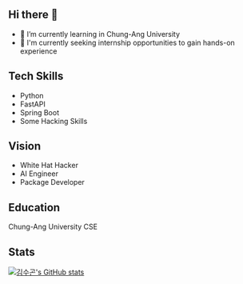 ## Hi there 👋
- 🌱 I’m currently learning in Chung-Ang University
- 💼 I'm currently seeking internship opportunities to gain hands-on experience

## Tech Skills
- Python
- FastAPI
- Spring Boot
- Some Hacking Skills

## Vision
- White Hat Hacker
- AI Engineer
- Package Developer

## Education
Chung-Ang University CSE

## Stats
[![김수곤's GitHub stats](https://github-readme-stats.vercel.app/api?username=rocknroll17&locale=kr)](https://github.com/anuraghazra/github-readme-stats)
<!--
**rocknroll17/rocknroll17** is a ✨ _special_ ✨ repository because its `README.md` (this file) appears on your GitHub profile.

Here are some ideas to get you started:

- 🔭 I’m currently working on ...
- 🌱 I’m currently learning ...
- 👯 I’m looking to collaborate on ...
- 🤔 I’m looking for help with ...
- 💬 Ask me about ...
- 📫 How to reach me: ...
- 😄 Pronouns: ...
- ⚡ Fun fact: ...
-->
